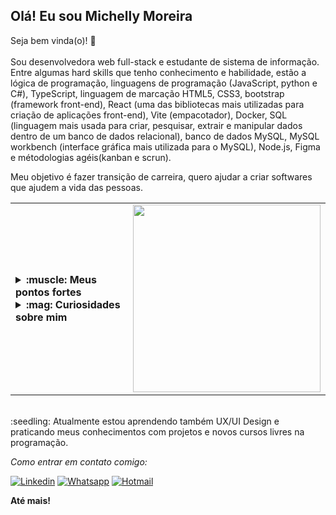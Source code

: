## Olá! Eu sou Michelly Moreira
Seja bem vinda(o)! 👋 <br><br>
Sou desenvolvedora web full-stack e estudante de sistema de informação. <br>
Entre algumas hard skills que tenho conhecimento e habilidade, estão a lógica de programação, linguagens de programação (JavaScript, python e C#), TypeScript, linguagem de marcação HTML5, CSS3, bootstrap (framework front-end), React (uma das bibliotecas mais utilizadas para criação de aplicações front-end), Vite (empacotador), Docker, SQL (linguagem mais usada para criar, pesquisar, extrair e manipular dados dentro de um banco de dados relacional), banco de dados MySQL, MySQL workbench (interface gráfica mais utilizada para o MySQL), Node.js, Figma e métodologias agéis(kanban e scrun). <br>

Meu objetivo é fazer transição de carreira, quero ajudar a criar softwares que ajudem a vida das pessoas. <br>

<table border="0">
  <tr>
    <td>
      <details>
          <summary><strong>:muscle: Meus pontos fortes</strong></summary></br>
- Tenho sede genuína de conhecimento;</br>
- Sou empática com as emoções dos outros;</br>
- Com perfil agregador, acredito que pessoas que pensam diferente podem trazer ideias agregadoras;</br>
- Sou motivada quando trabalho por uma causa.</br>
      </details>
      <details>
          <summary><strong>:mag: Curiosidades sobre mim</strong></summary></br>
- Tenho tripofobia. </br>
- Não tomo café, mas gosto do cheiro.</br>
- Meu chocolate favorito é o Caribe, da garoto.</br>
- Na pandemia eu fiz trabalho voluntário, acolhendo pessoas que se sentiam infelizes.</br>
- Nas horas vagas eu gosto de ler livros e praticar duolingo.</br>
      </details>
      <td>
      <img width="300" src='https://gifs.eco.br/wp-content/uploads/2022/10/gifs-de-jogos-vorazes-em-chamas-34.gif'>
    </td>
    </td> 
  </tr>
</table>
</br>
:seedling: Atualmente estou aprendendo também UX/UI Design e praticando meus conhecimentos com projetos e novos cursos livres na programação. </br>

*Como entrar em contato comigo:*

[![Linkedin](
https://img.shields.io/badge/LinkedIn-0077B5?style=for-the-badge&logo=linkedin&logoColor=white
)](
https://www.linkedin.com/in/michellymoreira/
)
[![Whatsapp](
https://img.shields.io/badge/WhatsApp-25D366?style=for-the-badge&logo=whatsapp&logoColor=white
)](
https://api.whatsapp.com/send?phone=5531994501188
)
[![Hotmail](
https://img.shields.io/badge/Hotmail-0078D4?style=for-the-badge&logo=microsoft-outlook&logoColor=white
)](
mailto:michelly.daiana@hotmail.com
)

<strong>Até mais!</strong>
